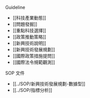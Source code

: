 Guideline
- [[科技產業動態]]
- [[問題發掘]]
- [[重點科技選擇]]
- [[政策推動策略]]
- [[新興技術說明]]
- [[新興技術發展規劃]]
- [[國際政策措施提問]]
- [[國際法令規範觀測]]


SOP 文件
- [[../SOP/新興技術發展規劃-數據型]]
- [[../SOP/指標分析]]